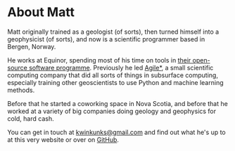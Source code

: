 # About Matt

Matt originally trained as a geologist (of sorts), then turned himself into a geophysicist (of sorts), and now is a scientific programmer based in Bergen, Norway. 

He works at Equinor, spending most of his time on tools in [their open-source software programme](https://github.com/equinor). Previously he led [Agile*](https://agilescientific.com/), a small scientific computing company that did all sorts of things in subsurface computing, especially training other geoscientists to use Python and machine learning methods. 

Before that he started a coworking space in Nova Scotia, and before that he worked at a variety of big companies doing geology and geophysics for cold, hard cash. 

You can get in touch at kwinkunks@gmail.com and find out what he's up to at this very website or over on [GitHub](https://github.com/kwinkunks).

